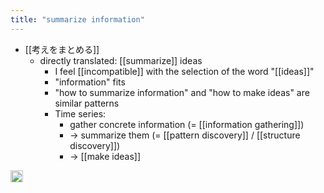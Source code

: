 ```yaml
---
title: "summarize information"
---
```


- [[考えをまとめる]]
    - directly translated: [[summarize]] ideas
        - I feel [[incompatible]] with the selection of the word "[[ideas]]"
        - "information" fits
        - "how to summarize information" and "how to make ideas" are similar patterns
        - Time series:
            - gather concrete information (= [[information gathering]])
            - → summarize them (= [[pattern discovery]] / [[structure discovery]])
            - → [[make ideas]]

<img src='https://scrapbox.io/api/pages/nishio/en/icon' alt='en.icon' height="19.5"/>